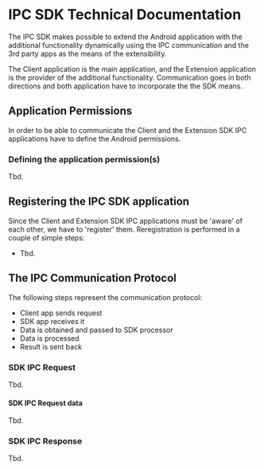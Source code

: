 # IPC SDK Technical Documentation

The IPC SDK makes possible to extend the Android application with the additional functionality 
dynamically using the IPC communication and the 3rd party apps as the means of the extensibility.

The Client application is the main application, and the Extension application is the provider of 
the additional functionality. Communication goes in both directions and both application have to 
incorporate the the SDK means.

## Application Permissions

In order to be able to communicate the Client and the Extension SDK IPC applications have to define
the Android permissions.

### Defining the application permission(s)

Tbd.

## Registering the IPC SDK application

Since the Client and Extension SDK IPC applications must be 'aware' of each other, we have to 
'register' them. Reregistration is performed in a couple of simple steps:

- Tbd.

## The IPC Communication Protocol

The following steps represent the communication protocol:

- Client app sends request
- SDK app receives it
- Data is obtained and passed to SDK processor
- Data is processed
- Result is sent back

### SDK IPC Request

Tbd.

#### SDK IPC Request data

Tbd.

### SDK IPC Response

Tbd.